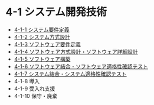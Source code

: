 # 4-1 システム開発技術

- [4-1-1 システム要件定義](4-1-1システム要件定義.md)
- [4-1-2 システム方式設計](4-1-2システム方式設計.md)
- [4-1-3 ソフトウェア要件定義](4-1-3ソフトウェア要件定義.md)
- [4-1-4 ソフトウェア方式設計・ソフトウェア詳細設計](4-1-4ソフトウェア方式設計・ソフトウェア詳細設計.md)
- [4-1-5 ソフトウェア構築](4-1-5ソフトウェア構築.md)
- [4-1-6 ソフトウェア結合・ソフトウェア適格性確認テスト](4-1-6ソフトウェア結合・ソフトウェア適格性確認テスト.md)
- [4-1-7 システム結合・システム適格性確認テスト](4-1-7システム結合・システム適格性確認テスト.md)
- 4-1-8 導入
- 4-1-9 受入れ支援
- 4-1-10 保守・廃棄
